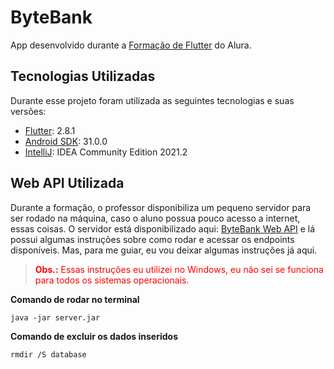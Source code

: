 # ByteBank

App desenvolvido durante a [Formação de Flutter](https://cursos.alura.com.br/formacao-flutter) do Alura.

## Tecnologias Utilizadas
Durante esse projeto foram utilizada as seguintes tecnologias e suas versões:
- [Flutter](https://docs.flutter.dev/get-started/install): 2.8.1
- [Android SDK](https://developer.android.com/studio): 31.0.0
- [IntelliJ](https://www.jetbrains.com/idea/download/): IDEA Community Edition 2021.2

## Web API Utilizada
Durante a formação, o professor disponibiliza um pequeno servidor para ser rodado na máquina, caso o aluno possua pouco acesso a internet, essas coisas.
O servidor está disponibilizado aqui: [ByteBank Web API](https://github.com/alura-cursos/bytebank-api/tree/runnable) e lá possui algumas instruções sobre como rodar e acessar os endpoints disponíveis. Mas, para me guiar, eu vou deixar algumas instruções já aqui.

> <p style="color:red"><strong>Obs.:</strong> Essas instruções eu utilizei no Windows, eu não sei se funciona para todos os sistemas operacionais.</p>

**Comando de rodar no terminal**

```
java -jar server.jar
```

**Comando de excluir os dados inseridos**

```
rmdir /S database
```
